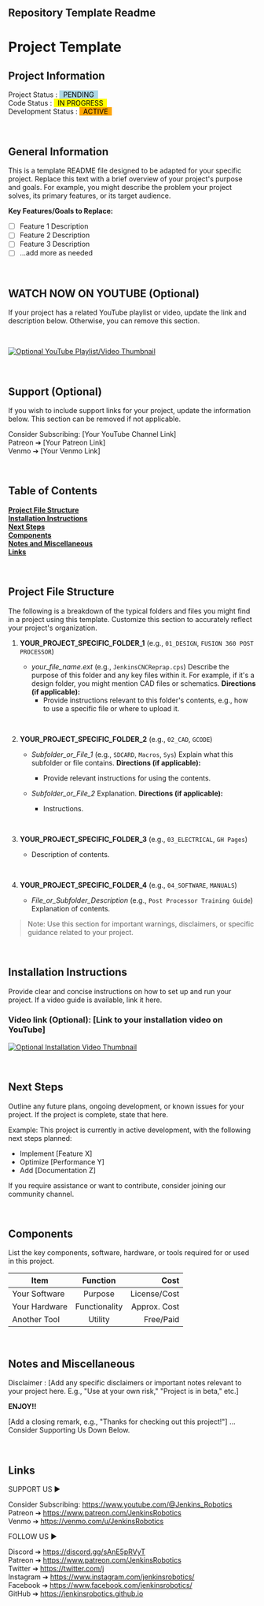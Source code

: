 ## Repository Template Readme
# Project Template

## Project Information

Project Status : <mark style="background-color: lightblue">   PENDING  </mark>  
Code Status : <mark style="background-color: yellow">   IN PROGRESS  </mark>  
Development Status : <mark style="background-color: orange">   ACTIVE  </mark>  



 
## General Information


 This is a template README file designed to be adapted for your specific project. Replace this text with a brief overview of your project's purpose and goals.
For example, you might describe the problem your project solves, its primary features, or its target audience.

**Key Features/Goals to Replace:**
- [ ] Feature 1 Description
- [ ] Feature 2 Description
- [ ] Feature 3 Description
- [ ] ...add more as needed

 
## WATCH NOW ON YOUTUBE (Optional)


 If your project has a related YouTube playlist or video, update the link and description below. Otherwise, you can remove this section.

 
  
[![Optional YouTube Playlist/Video Thumbnail](http://img.youtube.com/vi/w-qWbZ5-IQw/0.jpg)](https://youtube.com/playlist?list=PLNTKXZ4hgP_jekZOWw05JcJtyseCdSsIV "YouTube Project Playlist/Video Title")

 
## Support (Optional)

If you wish to include support links for your project, update the information below. This section can be removed if not applicable.

Consider Subscribing: [Your YouTube Channel Link] <br>
Patreon ➔ [Your Patreon Link] <br>
Venmo ➔ [Your Venmo Link] <br>



 
## Table of Contents


**[Project File Structure](#project-file-structure)**<br>
**[Installation Instructions](#installation-instructions)**<br>
**[Next Steps](#next-steps)**<br>
**[Components](#components)**<br>
**[Notes and Miscellaneous](#notes-and-miscellaneous)**<br>
**[Links](#links)**<br>


 
## Project File Structure

The following is a breakdown of the typical folders and files you might find in a project using this template. Customize this section to accurately reflect your project's organization.

1.  **YOUR_PROJECT_SPECIFIC_FOLDER_1** (e.g., `01_DESIGN`, `FUSION 360 POST PROCESSOR`)
    * *your_file_name.ext* (e.g., `JenkinsCNCReprap.cps`)
        Describe the purpose of this folder and any key files within it. For example, if it's a design folder, you might mention CAD files or schematics.
        **Directions (if applicable):**
        -   Provide instructions relevant to this folder's contents, e.g., how to use a specific file or where to upload it.

    
     
2.  **YOUR_PROJECT_SPECIFIC_FOLDER_2** (e.g., `02_CAD`, `GCODE`)
    * *Subfolder_or_File_1* (e.g., `SDCARD`, `Macros`, `Sys`)
        Explain what this subfolder or file contains.
        **Directions (if applicable):**
        -   Provide relevant instructions for using the contents.

    * *Subfolder_or_File_2*
        Explanation.
        **Directions (if applicable):**
        -   Instructions.

     
3.  **YOUR_PROJECT_SPECIFIC_FOLDER_3** (e.g., `03_ELECTRICAL`, `GH Pages`)
    * Description of contents.

     
4.  **YOUR_PROJECT_SPECIFIC_FOLDER_4** (e.g., `04_SOFTWARE`, `MANUALS`)
    * *File_or_Subfolder_Description* (e.g., `Post Processor Training Guide`)
        Explanation of contents.
    
  
      


> Note: Use this section for important warnings, disclaimers, or specific guidance related to your project.


 
## Installation Instructions

Provide clear and concise instructions on how to set up and run your project. If a video guide is available, link it here.

 ### Video link (Optional): [Link to your installation video on YouTube]

[![Optional Installation Video Thumbnail](http://img.youtube.com/vi/w-qWbZ5-IQw/0.jpg)](https://youtube.com/playlist?list=PLNTKXZ4hgP_jekZOWw05JcJtyseCdSsIV "Installation Guide Video Title")


 
## Next Steps

Outline any future plans, ongoing development, or known issues for your project. If the project is complete, state that here.

Example: This project is currently in active development, with the following next steps planned:
-   Implement [Feature X]
-   Optimize [Performance Y]
-   Add [Documentation Z]

If you require assistance or want to contribute, consider joining our community channel.

 
## Components 

List the key components, software, hardware, or tools required for or used in this project.

| Item          | Function      | Cost  |
| ------------- |:-------------:| -----:|
| Your Software | Purpose       | License/Cost |
| Your Hardware | Functionality | Approx. Cost |
| Another Tool  | Utility       | Free/Paid |


 
## Notes and Miscellaneous


Disclaimer :
[Add any specific disclaimers or important notes relevant to your project here. E.g., "Use at your own risk," "Project is in beta," etc.]

**ENJOY!!**

[Add a closing remark, e.g., "Thanks for checking out this project!"]
... Consider Supporting Us Down Below. 

 
## Links

SUPPORT US ► 

Consider Subscribing:  https://www.youtube.com/@Jenkins_Robotics <br>
Patreon ➔ https://www.patreon.com/JenkinsRobotics  <br>
Venmo ➔ https://venmo.com/u/JenkinsRobotics <br>

FOLLOW US ►

Discord ➔ https://discord.gg/sAnE5pRVyT <br>
Patreon ➔ https://www.patreon.com/JenkinsRobotics <br>
Twitter ➔ https://twitter.com/j <br>
Instagram  ➔ https://www.instagram.com/jenkinsrobotics/ <br>
Facebook ➔ https://www.facebook.com/jenkinsrobotics/  <br>
GitHub  ➔ https://jenkinsrobotics.github.io <br>











